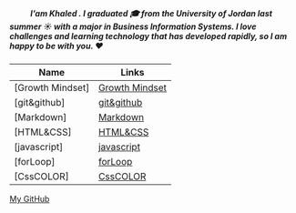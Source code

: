 
##### &nbsp; &nbsp;&nbsp; &nbsp;&nbsp; &nbsp;&nbsp;  I'am Khaled . I graduated 🎓 from the University of Jordan last summer ☀️ with a major in Business Information Systems. I love challenges and learning technology that has developed rapidly, so I am happy to be with you. ❤️

| Name             | Links                 |
| ------------     | ----------------------------|
|[Growth Mindset]  |[Growth Mindset](readme1.md)|
|[git&github]      |[git&github](readme2.md)  |
|[Markdown]        |[Markdown](readme3.md)  |
|[HTML&CSS]        |[HTML&CSS](readme4.md) |
|[javascript]      |[javascript](readme5.md)|
|[forLoop]         |[forLoop](readme6.md)   |
|[CssCOLOR]       |[CssCOLOR](readme7.md)|

[My GitHub ](https://github.com/khaledshishani32)

